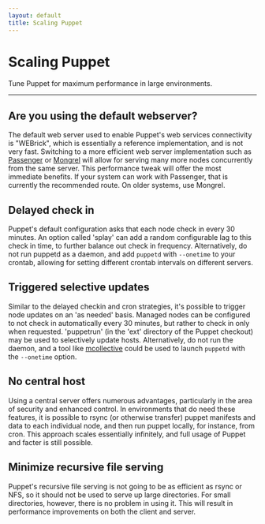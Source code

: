 ```yaml
---
layout: default
title: Scaling Puppet
---
```


Scaling Puppet
==============

Tune Puppet for maximum performance in large environments.

* * *

Are you using the default webserver?
------------------------------------

The default web server used to enable Puppet's web services connectivity is "WEBrick", which is essentially a reference
implementation, and is not very fast.  Switching to a more efficient web server implementation such as [Passenger](./passenger.html) or [Mongrel](./mongrel.html) will allow for serving many more nodes concurrently from the same server.   This performance tweak will offer the most immediate benefits.  If your system can work with Passenger, that is currently the recommended route.  On older systems, use Mongrel.

Delayed check in
----------------

Puppet's default configuration asks that each node check in every 30 minutes.  An option called 'splay' can add a random configurable lag to this check in time, to further balance out check in frequency.  Alternatively, do not run puppetd as a daemon, and add `puppetd` with `--onetime` to your crontab, allowing for setting different crontab intervals on different servers.

Triggered selective updates
---------------------------

Similar to the delayed checkin and cron strategies, it's possible to trigger node updates on an 'as needed' basis.  Managed nodes can be configured to not check in automatically every 30 minutes, but rather to check in only when requested.  'puppetrun' (in the 'ext' directory of the Puppet checkout) may be used to selectively update hosts.  Alternatively, do not run the daemon, and a tool like [mcollective](http://www.puppetlabs.com/mcollective/introduction/) could be used to launch `puppetd` with the `--onetime` option.

No central host
---------------

Using a central server offers numerous advantages, particularly in the area of security and enhanced control.  In environments that do need these features, it is possible to rsync (or otherwise transfer) puppet manifests and data to each individual node, and then run puppet locally, for instance, from cron.   This approach scales essentially infinitely, and full usage of Puppet and facter is still possible.

Minimize recursive file serving
-------------------------------

Puppet's recursive file serving is not going to be as efficient as rsync or NFS, so it should not be used to serve
up large directories.  For small directories, however, there is no problem in using it.   This will result in performance
improvements on both the client and server.


